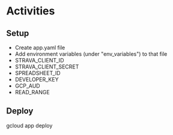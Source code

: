 # Activities

## Setup

 - Create app.yaml file
 - Add environment variables (under "env_variables") to that file
  - STRAVA_CLIENT_ID
  - STRAVA_CLIENT_SECRET
  - SPREADSHEET_ID
  - DEVELOPER_KEY
  - GCP_AUD
  - READ_RANGE

## Deploy

gcloud app deploy
